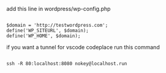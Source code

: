add this line in wordpress/wp-config.php

<code>
$domain = 'http://testwordpress.com';
define('WP_SITEURL', $domain);
define('WP_HOME', $domain);
</code>

if you want a tunnel for vscode codeplace run this command

<code>
ssh -R 80:localhost:8080 nokey@localhost.run
</code>